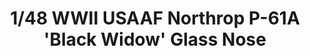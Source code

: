 ---
layout: product
title: "1/48 WWII USAAF Northrop P-61A 'Black Widow' Glass Nose"
price: "8000" 
desc: "Maketa"
img_path: "/assets/img/GWH04806.webp"
brand: "N/A"
available: false
special_offer: false
new: false
soon: false
cat: "010000"
subcat: "010900"
subsubcat: "0N/A"
sifra: "GWH04806"
popular: false
---